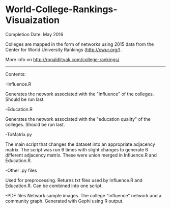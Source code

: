 # World-College-Rankings-Visuaization
 Completion Date: May 2016
 
 Colleges are mapped in the form of networks using 2015 data from the Center for World University Rankings (http://cwur.org/).
 
 More info on http://ronaldlitvak.com/college-rankings/
 
 
 -------------------------------------------------------------------------------------------------------------------------------------

Contents:

-Influence.R

Generates the network associated with the "influence" of the colleges. Should be run last.

-Education.R

Generates the network associated with the "education quality" of the colleges. Should be run last.

-ToMatrix.py 

The main script that changes the dataset into an appropriate adjacency matrix. The script was run 6 times with slight changes to generate 6 different adjacency matrix. These were union merged in Influence.R and Education.R. 

-Other .py files

Used for preprocessing. Returns txt files used by Influence.R and Education.R. Can be combined into one script.

-PDF files
Network sample images. The college "influence" network and a community graph. Generated with Gephi using R output.
